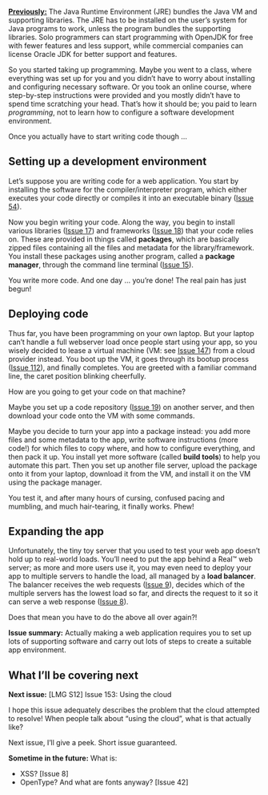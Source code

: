 [**Previously:**](https://buttondown.email/laymansguide/archive/) The Java Runtime Environment (JRE) bundles the Java VM and supporting libraries. The JRE has to be installed on the user’s system for Java programs to work, unless the program bundles the supporting libraries. Solo programmers can start programming with OpenJDK for free with fewer features and less support, while commercial companies can license Oracle JDK for better support and features.

So you started taking up programming. Maybe you went to a class, where everything was set up for you and you didn’t have to worry about installing and configuring necessary software. Or you took an online course, where step-by-step instructions were provided and you mostly didn’t have to spend time scratching your head. That’s how it should be; you paid to learn *programming*, not to learn how to configure a software development environment.

Once you actually have to start writing code though …

## Setting up a development environment

Let’s suppose you are writing code for a web application. You start by installing the software for the compiler/interpreter program, which either executes your code directly or compiles it into an executable binary ([Issue 54](https://buttondown.email/laymansguide/archive/lmg-s5-issue-54-compiling-programming-code-into/)).

Now you begin writing your code. Along the way, you begin to install various libraries ([Issue 17](https://buttondown.email/laymansguide/archive/lmg-s2-issue-17-libraries/)) and frameworks ([Issue 18](https://buttondown.email/laymansguide/archive/lmg-s2-issue-18-frameworks/)) that your code relies on. These are provided in things called **packages**, which are basically zipped files containing all the files and metadata for the library/framework. You install these packages using another program, called a **package manager**, through the command line terminal ([Issue 15](https://buttondown.email/laymansguide/archive/lmg-s2-issue-15-sysadmins-and-the-command-line/)).

You write more code. And one day … you’re done! The real pain has just begun!

## Deploying code

Thus far, you have been programming on your own laptop. But your laptop can’t handle a full webserver load once people start using your app, so you wisely decided to lease a virtual machine (VM: see [Issue 147](https://buttondown.email/laymansguide/archive/lmg-s12-issue-147-operating-systems-on-virtual/)) from a cloud provider instead. You boot up the VM, it goes through its bootup process ([Issue 112](https://buttondown.email/laymansguide/archive/lmg-s9-issue-112-bootstrapping-into-existence/)), and finally completes. You are greeted with a familiar command line, the caret position blinking cheerfully.

How are you going to get your code on that machine?

Maybe you set up a code repository ([Issue 19](https://buttondown.email/laymansguide/archive/lmg-s2-issue-19-version-control-and-git/)) on another server, and then download your code onto the VM with some commands.

Maybe you decide to turn your app into a package instead: you add more files and some metadata to the app, write software instructions (more code!) for which files to copy where, and how to configure everything, and then pack it up. You install yet more software (called **build tools**) to help you automate this part. Then you set up another file server, upload the package onto it from your laptop, download it from the VM, and install it on the VM using the package manager.

You test it, and after many hours of cursing, confused pacing and mumbling, and much hair-tearing, it finally works. Phew!

## Expanding the app

Unfortunately, the tiny toy server that you used to test your web app doesn’t hold up to real-world loads. You’ll need to put the app behind a Real™ web server; as more and more users use it, you may even need to deploy your app to multiple servers to handle the load, all managed by a **load balancer**. The balancer receives the web requests ([Issue 9](https://buttondown.email/laymansguide/archive/lmg-issue-9-how-do-i-make-an-http-request/)), decides which of the multiple servers has the lowest load so far, and directs the request to it so it can serve a web response ([Issue 8](https://buttondown.email/laymansguide/archive/lmg-issue-8-http-error-codeshow-does-a-server-let/)).

Does that mean you have to do the above all over again?!

**Issue summary:** Actually making a web application requires you to set up lots of supporting software and carry out lots of steps to create a suitable app environment.

## What I’ll be covering next

**Next issue:** [LMG S12] Issue 153: Using the cloud

I hope this issue adequately describes the problem that the cloud attempted to resolve! When people talk about “using the cloud”, what is that actually like?

Next issue, I’ll give a peek. Short issue guaranteed.

**Sometime in the future:** What is:

- XSS? [Issue 8]
- OpenType? And what are fonts anyway? [Issue 42]
